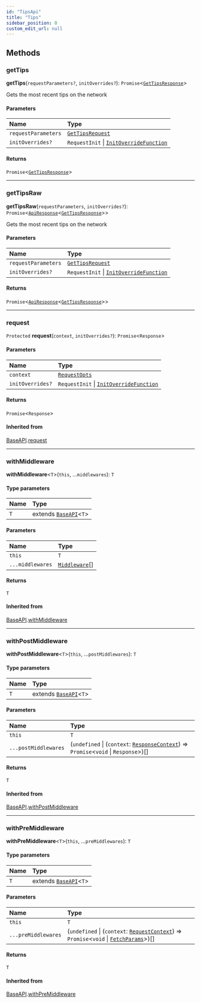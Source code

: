 ```yaml
---
id: "TipsApi"
title: "Tips"
sidebar_position: 0
custom_edit_url: null
---
```


## Methods

### getTips

**getTips**(`requestParameters?`, `initOverrides?`): `Promise`<[`GetTipsResponse`](../interfaces/GetTipsResponse.md)\>

Gets the most recent tips on the network

#### Parameters

| Name | Type |
| :------ | :------ |
| `requestParameters` | [`GetTipsRequest`](../interfaces/GetTipsRequest.md) |
| `initOverrides?` | `RequestInit` \| [`InitOverrideFunction`](../modules.md#initoverridefunction) |

#### Returns

`Promise`<[`GetTipsResponse`](../interfaces/GetTipsResponse.md)\>

___

### getTipsRaw

**getTipsRaw**(`requestParameters`, `initOverrides?`): `Promise`<[`ApiResponse`](../interfaces/ApiResponse.md)<[`GetTipsResponse`](../interfaces/GetTipsResponse.md)\>\>

Gets the most recent tips on the network

#### Parameters

| Name | Type |
| :------ | :------ |
| `requestParameters` | [`GetTipsRequest`](../interfaces/GetTipsRequest.md) |
| `initOverrides?` | `RequestInit` \| [`InitOverrideFunction`](../modules.md#initoverridefunction) |

#### Returns

`Promise`<[`ApiResponse`](../interfaces/ApiResponse.md)<[`GetTipsResponse`](../interfaces/GetTipsResponse.md)\>\>

___

### request

`Protected` **request**(`context`, `initOverrides?`): `Promise`<`Response`\>

#### Parameters

| Name | Type |
| :------ | :------ |
| `context` | [`RequestOpts`](../interfaces/RequestOpts.md) |
| `initOverrides?` | `RequestInit` \| [`InitOverrideFunction`](../modules.md#initoverridefunction) |

#### Returns

`Promise`<`Response`\>

#### Inherited from

[BaseAPI](BaseAPI.md).[request](BaseAPI.md#request)

___

### withMiddleware

**withMiddleware**<`T`\>(`this`, ...`middlewares`): `T`

#### Type parameters

| Name | Type |
| :------ | :------ |
| `T` | extends [`BaseAPI`](BaseAPI.md)<`T`\> |

#### Parameters

| Name | Type |
| :------ | :------ |
| `this` | `T` |
| `...middlewares` | [`Middleware`](../interfaces/Middleware.md)[] |

#### Returns

`T`

#### Inherited from

[BaseAPI](BaseAPI.md).[withMiddleware](BaseAPI.md#withmiddleware)

___

### withPostMiddleware

**withPostMiddleware**<`T`\>(`this`, ...`postMiddlewares`): `T`

#### Type parameters

| Name | Type |
| :------ | :------ |
| `T` | extends [`BaseAPI`](BaseAPI.md)<`T`\> |

#### Parameters

| Name | Type |
| :------ | :------ |
| `this` | `T` |
| `...postMiddlewares` | (`undefined` \| (`context`: [`ResponseContext`](../interfaces/ResponseContext.md)) => `Promise`<`void` \| `Response`\>)[] |

#### Returns

`T`

#### Inherited from

[BaseAPI](BaseAPI.md).[withPostMiddleware](BaseAPI.md#withpostmiddleware)

___

### withPreMiddleware

**withPreMiddleware**<`T`\>(`this`, ...`preMiddlewares`): `T`

#### Type parameters

| Name | Type |
| :------ | :------ |
| `T` | extends [`BaseAPI`](BaseAPI.md)<`T`\> |

#### Parameters

| Name | Type |
| :------ | :------ |
| `this` | `T` |
| `...preMiddlewares` | (`undefined` \| (`context`: [`RequestContext`](../interfaces/RequestContext.md)) => `Promise`<`void` \| [`FetchParams`](../interfaces/FetchParams.md)\>)[] |

#### Returns

`T`

#### Inherited from

[BaseAPI](BaseAPI.md).[withPreMiddleware](BaseAPI.md#withpremiddleware)
